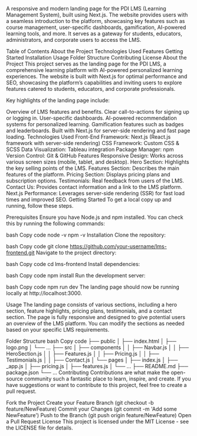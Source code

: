 A responsive and modern landing page for the PDI LMS (Learning Management System), built using Next.js. The website provides users with a seamless introduction to the platform, showcasing key features such as course management, user-specific dashboards, gamification, AI-powered learning tools, and more. It serves as a gateway for students, educators, administrators, and corporate users to access the LMS.

Table of Contents
About the Project
Technologies Used
Features
Getting Started
Installation
Usage
Folder Structure
Contributing
License
About the Project
This project serves as the landing page for the PDI LMS, a comprehensive learning platform with AI-powered personalized learning experiences. The website is built with Next.js for optimal performance and SEO, showcasing the platform’s capabilities and inviting users to explore features catered to students, educators, and corporate professionals.

Key highlights of the landing page include:

Overview of LMS features and benefits.
Clear call-to-actions for signing up or logging in.
User-specific dashboards.
AI-powered recommendation systems for personalized learning.
Gamification features such as badges and leaderboards.
Built with Next.js for server-side rendering and fast page loading.
Technologies Used
Front-End Framework: Next.js (React.js framework with server-side rendering)
CSS Framework: Custom CSS & SCSS
Data Visualization: Tableau integration
Package Manager: npm
Version Control: Git & GitHub
Features
Responsive Design: Works across various screen sizes (mobile, tablet, and desktop).
Hero Section: Highlights the key selling points of the LMS.
Features Section: Describes the main features of the platform.
Pricing Section: Displays pricing plans and subscription options.
Testimonials: Real feedback from users of the LMS.
Contact Us: Provides contact information and a link to the LMS platform.
Next.js Performance: Leverages server-side rendering (SSR) for fast load times and improved SEO.
Getting Started
To get a local copy up and running, follow these steps.

Prerequisites
Ensure you have Node.js and npm installed. You can check this by running the following commands:

bash
Copy code
node -v
npm -v
Installation
Clone the repository:

bash
Copy code
git clone https://github.com/your-username/lms-frontend.git
Navigate to the project directory:

bash
Copy code
cd lms-frontend
Install dependencies:

bash
Copy code
npm install
Run the development server:

bash
Copy code
npm run dev
The landing page should now be running locally at http://localhost:3000.

Usage
The landing page consists of various sections, including a hero section, feature highlights, pricing plans, testimonials, and a contact section. The page is fully responsive and designed to give potential users an overview of the LMS platform. You can modify the sections as needed based on your specific LMS requirements.

Folder Structure
bash
Copy code
├── public
│   ├── index.html
│   ├── logo.png
│   └── ...
├── src
│   ├── components
│   │   ├── Navbar.js
│   │   ├── HeroSection.js
│   │   ├── Features.js
│   │   ├── Pricing.js
│   │   ├── Testimonials.js
│   │   ├── Contact.js
│   └── pages
│       ├── index.js
│       ├── _app.js
│       ├── pricing.js
│       ├── features.js
│       └── ...
├── README.md
├── package.json
└── ...
Contributing
Contributions are what make the open-source community such a fantastic place to learn, inspire, and create. If you have suggestions or want to contribute to this project, feel free to create a pull request.

Fork the Project
Create your Feature Branch (git checkout -b feature/NewFeature)
Commit your Changes (git commit -m 'Add some NewFeature')
Push to the Branch (git push origin feature/NewFeature)
Open a Pull Request
License
This project is licensed under the MIT License - see the LICENSE file for details.

